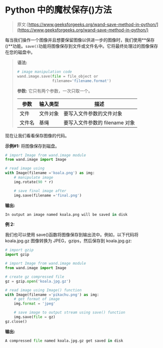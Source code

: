 # Python 中的魔杖保存()方法

> 原文:[https://www.geeksforgeeks.org/wand-save-method-in-python/](https://www.geeksforgeeks.org/wand-save-method-in-python/)

每当我们操作一个图像并且想要保留图像以供进一步的图像时，我们使用**保存()**功能。`save()`功能将图像保存到文件或文件名中。它将最终处理过的图像保存在您的磁盘中。

> **语法:**
> 
> ```py
> # image manipulation code
> wand.image.save(file = file_object or 
>                 filename='filename.format')
> ```
> 
> **参数:**
> 它只有两个参数，一次只取一个。
> 
> | 参数 | 输入类型 | 描述 |
> | --- | --- | --- |
> | 文件 | 文件对象 | 要写入文件参数的文件对象 |
> | 文件名 | 基绳 | 要写入文件参数的 filename 对象 |

现在让我们看看保存图像的代码。

**示例#1:** 将图像保存到磁盘。

```py
# import Image from wand.image module
from wand.image import Image

# read image using 
with Image(filename ='koala.png') as img:
    # manipulate image
    img.rotate(90 * r)

    # save final image after
    img.save(filename ='final.png')
```

**输出:**

```py
In output an image named koala.png will be saved in disk
```

**例 2:**

我们也可以使用 save()函数将图像保存到输出流中。例如，以下代码将 koala.jpg.gz 图像转换为 JPEG，gzips，然后保存到 koala.jpg.gz:

```py
# import gzip
import gzip

# import Image from wand.image module
from wand.image import Image

# create gz compressed file
gz = gzip.open('koala.jpg.gz')

# read image using Image() function
with Image(filename ='pikachu.png') as img:
    # get format of image
    img.format = 'jpeg'

    # save image to output stream using save() function
    img.save(file = gz)
gz.close()
```

**输出:**

```py
A compressed file named koala.jpg.gz get saved in disk

```